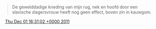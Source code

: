 > De gewelddadige kneding van mijn rug, nek en hoofd door een slavische slagersvrouw heeft nog geen effect, boven zin in kauwgom\.

<img src="../../media/tweet.ico" width="12" /> [Thu Dec 01 16:31:02 +0000 2011](https://twitter.com/DromerDenker/status/142279549474979840)